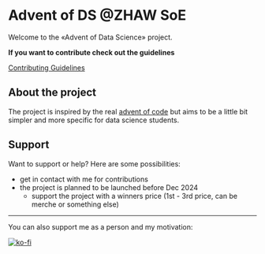 # Advent of DS @ZHAW SoE

Welcome to the «Advent of Data Science» project.

**If you want to contribute check out the guidelines**

[Contributing Guidelines](CONTRIBUTING.md)

## About the project

The project is inspired by the real [advent of code](https://adventofcode.com/) 
but aims to be a little bit simpler and more specific for data science students.

## Support

Want to support or help? Here are some possibilities:

- get in contact with me for contributions
- the project is planned to be launched before Dec 2024
  - support the project with a winners price 
    (1st - 3rd price, can be merche or something else)

---

You can also support me as a person and my motivation:

[![ko-fi](https://ko-fi.com/img/githubbutton_sm.svg)](https://ko-fi.com/H2H0DTCU5)